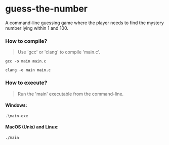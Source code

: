 # guess-the-number 
A command-line guessing game where the player needs to find the mystery number lying within 1 and 100.
### How to compile?
> Use 'gcc' or 'clang' to compile 'main.c'.
```
gcc -o main main.c
```
```
clang -o main main.c
```
### How to execute?
> Run the 'main' executable from the command-line.
#### Windows:
```
.\main.exe
```
#### MacOS (Unix) and Linux:
```
./main
```
